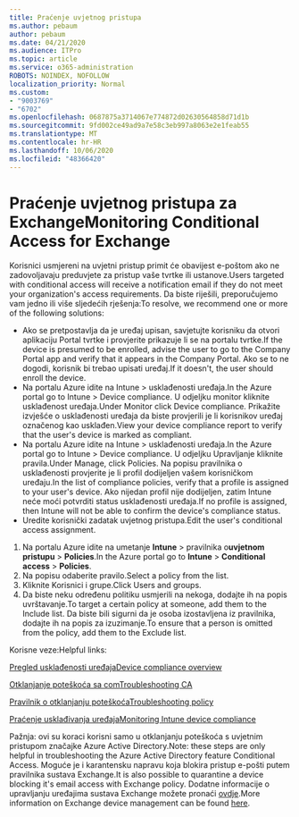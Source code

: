 ```yaml
---
title: Praćenje uvjetnog pristupa
ms.author: pebaum
author: pebaum
ms.date: 04/21/2020
ms.audience: ITPro
ms.topic: article
ms.service: o365-administration
ROBOTS: NOINDEX, NOFOLLOW
localization_priority: Normal
ms.custom:
- "9003769"
- "6702"
ms.openlocfilehash: 0687875a3714067e774872d02630564858d71d1b
ms.sourcegitcommit: 9fd002ce49ad9a7e58c3eb997a8063e2e1feab55
ms.translationtype: MT
ms.contentlocale: hr-HR
ms.lasthandoff: 10/06/2020
ms.locfileid: "48366420"
---
```

# <a name="monitoring-conditional-access-for-exchange"></a><span data-ttu-id="d7e6c-102">Praćenje uvjetnog pristupa za Exchange</span><span class="sxs-lookup"><span data-stu-id="d7e6c-102">Monitoring Conditional Access for Exchange</span></span>

<span data-ttu-id="d7e6c-103">Korisnici usmjereni na uvjetni pristup primit će obavijest e-poštom ako ne zadovoljavaju preduvjete za pristup vaše tvrtke ili ustanove.</span><span class="sxs-lookup"><span data-stu-id="d7e6c-103">Users targeted with conditional access will receive a notification email if they do not meet your organization's access requirements.</span></span> <span data-ttu-id="d7e6c-104">Da biste riješili, preporučujemo vam jedno ili više sljedećih rješenja:</span><span class="sxs-lookup"><span data-stu-id="d7e6c-104">To resolve, we recommend one or more of the following solutions:</span></span>

- <span data-ttu-id="d7e6c-105">Ako se pretpostavlja da je uređaj upisan, savjetujte korisniku da otvori aplikaciju Portal tvrtke i provjerite prikazuje li se na portalu tvrtke.</span><span class="sxs-lookup"><span data-stu-id="d7e6c-105">If the device is presumed to be enrolled, advise the user to go to the Company Portal app and verify that it appears in the Company Portal.</span></span> <span data-ttu-id="d7e6c-106">Ako se to ne dogodi, korisnik bi trebao upisati uređaj.</span><span class="sxs-lookup"><span data-stu-id="d7e6c-106">If it doesn't, the user should enroll the device.</span></span>
- <span data-ttu-id="d7e6c-107">Na portalu Azure idite na Intune > usklađenosti uređaja.</span><span class="sxs-lookup"><span data-stu-id="d7e6c-107">In the Azure portal go to Intune > Device compliance.</span></span> <span data-ttu-id="d7e6c-108">U odjeljku monitor kliknite usklađenost uređaja.</span><span class="sxs-lookup"><span data-stu-id="d7e6c-108">Under Monitor click Device compliance.</span></span> <span data-ttu-id="d7e6c-109">Prikažite izvješće o usklađenosti uređaja da biste provjerili je li korisnikov uređaj označenog kao usklađen.</span><span class="sxs-lookup"><span data-stu-id="d7e6c-109">View your device compliance report to verify that the user's device is marked as compliant.</span></span>
- <span data-ttu-id="d7e6c-110">Na portalu Azure idite na Intune > usklađenosti uređaja.</span><span class="sxs-lookup"><span data-stu-id="d7e6c-110">In the Azure portal go to Intune > Device compliance.</span></span> <span data-ttu-id="d7e6c-111">U odjeljku Upravljanje kliknite pravila.</span><span class="sxs-lookup"><span data-stu-id="d7e6c-111">Under Manage, click Policies.</span></span> <span data-ttu-id="d7e6c-112">Na popisu pravilnika o usklađenosti provjerite je li profil dodijeljen vašem korisničkom uređaju.</span><span class="sxs-lookup"><span data-stu-id="d7e6c-112">In the list of compliance policies, verify that a profile is assigned to your user's device.</span></span> <span data-ttu-id="d7e6c-113">Ako nijedan profil nije dodijeljen, zatim Intune neće moći potvrditi status usklađenosti uređaja.</span><span class="sxs-lookup"><span data-stu-id="d7e6c-113">If no profile is assigned, then Intune will not be able to confirm the device's compliance status.</span></span>
- <span data-ttu-id="d7e6c-114">Uredite korisnički zadatak uvjetnog pristupa.</span><span class="sxs-lookup"><span data-stu-id="d7e6c-114">Edit the user's conditional access assignment.</span></span>

1. <span data-ttu-id="d7e6c-115">Na portalu Azure idite na umetanje **Intune**  >  pravilnika o**uvjetnom pristupu**  >  **Policies**.</span><span class="sxs-lookup"><span data-stu-id="d7e6c-115">In the Azure portal go to **Intune** > **Conditional access** > **Policies**.</span></span>
2. <span data-ttu-id="d7e6c-116">Na popisu odaberite pravilo.</span><span class="sxs-lookup"><span data-stu-id="d7e6c-116">Select a policy from the list.</span></span>
3. <span data-ttu-id="d7e6c-117">Kliknite Korisnici i grupe.</span><span class="sxs-lookup"><span data-stu-id="d7e6c-117">Click Users and groups.</span></span>
4. <span data-ttu-id="d7e6c-118">Da biste neku određenu politiku usmjerili na nekoga, dodajte ih na popis uvrštavanje.</span><span class="sxs-lookup"><span data-stu-id="d7e6c-118">To target a certain policy at someone, add them to the Include list.</span></span> <span data-ttu-id="d7e6c-119">Da biste bili sigurni da je osoba izostavljena iz pravilnika, dodajte ih na popis za izuzimanje.</span><span class="sxs-lookup"><span data-stu-id="d7e6c-119">To ensure that a person is omitted from the policy, add them to the Exclude list.</span></span>

<span data-ttu-id="d7e6c-120">Korisne veze:</span><span class="sxs-lookup"><span data-stu-id="d7e6c-120">Helpful links:</span></span>

[<span data-ttu-id="d7e6c-121">Pregled usklađenosti uređaja</span><span class="sxs-lookup"><span data-stu-id="d7e6c-121">Device compliance overview</span></span>](https://docs.microsoft.com/intune/device-compliance-get-started)

[<span data-ttu-id="d7e6c-122">Otklanjanje poteškoća sa com</span><span class="sxs-lookup"><span data-stu-id="d7e6c-122">Troubleshooting CA</span></span>](https://docs.microsoft.com/intune/troubleshoot-conditional-access)

[<span data-ttu-id="d7e6c-123">Pravilnik o otklanjanju poteškoća</span><span class="sxs-lookup"><span data-stu-id="d7e6c-123">Troubleshooting policy</span></span>](https://docs.microsoft.com/intune/troubleshoot-policies-in-microsoft-intune)

[<span data-ttu-id="d7e6c-124">Praćenje usklađivanja uređaja</span><span class="sxs-lookup"><span data-stu-id="d7e6c-124">Monitoring Intune device compliance</span></span>](https://docs.microsoft.com/intune/compliance-policy-monitor)

<span data-ttu-id="d7e6c-125">Pažnja: ovi su koraci korisni samo u otklanjanju poteškoća s uvjetnim pristupom značajke Azure Active Directory.</span><span class="sxs-lookup"><span data-stu-id="d7e6c-125">Note: these steps are only helpful in troubleshooting the Azure Active Directory feature Conditional Access.</span></span> <span data-ttu-id="d7e6c-126">Moguće je i karantensku napravu koja blokira pristup e-pošti putem pravilnika sustava Exchange.</span><span class="sxs-lookup"><span data-stu-id="d7e6c-126">It is also possible to quarantine a device blocking it's email access with Exchange policy.</span></span> <span data-ttu-id="d7e6c-127">Dodatne informacije o upravljanju uređajima sustava Exchange možete pronaći [ovdje](<https://docs.microsoft.com/previous-versions/office/exchange-server-2010/ff959225(v=exchg.141>).</span><span class="sxs-lookup"><span data-stu-id="d7e6c-127">More information on Exchange device management can be found [here](<https://docs.microsoft.com/previous-versions/office/exchange-server-2010/ff959225(v=exchg.141>).</span></span>
